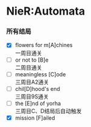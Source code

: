 # NieR:Automata

### 所有结局
- [x] flowers for m[A]chines  
一周目通关  
- [ ] or not to [B]e  
二周目通关  
- [ ] meaningless [C]ode  
三周目A2通关  
- [ ] chil[D]hood's end  
三周目9S通关  
- [ ] the [E]nd of yorha	
三周目C、D结局后自动触发
- [x] mission [F]ailed